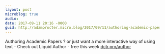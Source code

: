 ```yaml
---
layout: post
microblog: true
audio: 
date: 2017-09-11 20:16 -0000
guid: http://adamprocter.micro.blog/2017/09/11/authoring-academic-papers.html
---
```

Authoring Academic Papers ? or just want a more interactive way of using text - Check out Liquid Author - free this week  [dctr.pro/author](http://dctr.pro/author)  
